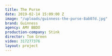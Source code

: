 ```yaml
---
title: The Purse
date: 2019-02-14 15:09:00 Z
image: "/uploads/guinness-the-purse-8ab07d.jpg"
brand: Guinness
agency: AMV BBDO
production-company: Stink
director: Tom Green
video: 317277376
layout: project
---
```



